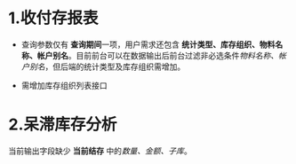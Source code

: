# 1.收付存报表

- 查询参数仅有 **查询期间**一项，用户需求还包含 **统计类型、库存组织、物料名称、帐户别名**。目前前台可以在数据输出后前台过滤非必选条件*物料名称、帐户别名*，但后端的统计类型及库存组织需增加。

- 需增加库存组织列表接口

# 2.呆滞库存分析

当前输出字段缺少 **当前结存** 中的*数量、金额、子库*。
